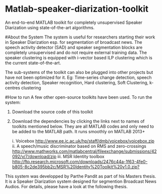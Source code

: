 # Matlab-speaker-diarization-toolkit
An end-to-end MATLAB toolkit for completely unsupervised Speaker Diarization using state-of-the-art algorithms.
 
 #About the System 
 The system is useful for researchers starting their work in Speaker Diarization esp. for segmentation of broadcast news.
  The speech activity detector (SAD) and speaker segmentation blocks are completely unsupervised and do not require external training data. The speaker clustering is equipped with i-vector based ILP clustering which is the current state-of-the-art.
 
 The sub-systems of the toolkit can also be plugged into other projects but have not been optimized for it. Eg: Time-series change detection, speech activity detection, Speaker recognition, Hard clustering, Soft Clustering, k-centres clustering
 
 #How to run
 A few other open-source toolkits have been used. To run the system:
 1. Download the source code of this toolkit
 2. Download the dependencies by clicking the links next to names of toolkits mentioned below. They are all MATLAB codes and only need to be added to the MATLAB path. It runs smoothly on MATLAB 2013+
 
     i. Voicebox <http://www.ee.ic.ac.uk/hp/staff/dmb/voicebox/voicebox.zip>
     ii. A speech/music discriminator based on RMS and zero-crossings <http://www.mathworks.com/matlabcentral/fileexchange/submissions/42092/v/7/download/zip>
     iii. MSR Identity toolbox <http://ftp.research.microsoft.com/downloads/2476c44a-1f63-4fe0-b805-8c2de395bb2c/MSR%20Identity%20Toolkit%20v1.0.zip?>
 
 
 This system was developped by Parthe Pandit as part of his Masters thesis. It is a Speaker Diarization system designed for segmention Broadcast News Audios. For details, please have a look at the following thesis. <THESIS LINK>
